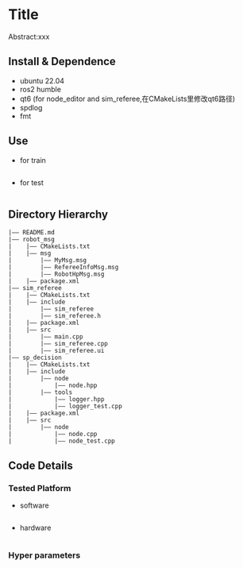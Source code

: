 Title
===

Abstract:xxx

## Install & Dependence

- ubuntu 22.04
- ros2 humble
- qt6 (for node_editor and sim_referee,在CMakeLists里修改qt6路径)
- spdlog
- fmt

## Use

- for train

  ```
  
  ```

- for test

  ```
  
  ```

## Directory Hierarchy

```
|—— README.md
|—— robot_msg
|    |—— CMakeLists.txt
|    |—— msg
|        |—— MyMsg.msg
|        |—— RefereeInfoMsg.msg
|        |—— RobotHpMsg.msg
|    |—— package.xml
|—— sim_referee
|    |—— CMakeLists.txt
|    |—— include
|        |—— sim_referee
|        |—— sim_referee.h
|    |—— package.xml
|    |—— src
|        |—— main.cpp
|        |—— sim_referee.cpp
|        |—— sim_referee.ui
|—— sp_decision
|    |—— CMakeLists.txt
|    |—— include
|        |—— node
|            |—— node.hpp
|        |—— tools
|            |—— logger.hpp
|            |—— logger_test.cpp
|    |—— package.xml
|    |—— src
|        |—— node
|            |—— node.cpp
|            |—— node_test.cpp
```

## Code Details

### Tested Platform

- software

  ```
  
  ```

- hardware

  ```
  
  ```

### Hyper parameters

```
```
